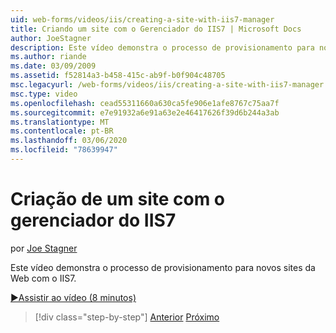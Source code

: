 ```yaml
---
uid: web-forms/videos/iis/creating-a-site-with-iis7-manager
title: Criando um site com o Gerenciador do IIS7 | Microsoft Docs
author: JoeStagner
description: Este vídeo demonstra o processo de provisionamento para novos sites da Web com o IIS7.
ms.author: riande
ms.date: 03/09/2009
ms.assetid: f52814a3-b458-415c-ab9f-b0f904c48705
msc.legacyurl: /web-forms/videos/iis/creating-a-site-with-iis7-manager
msc.type: video
ms.openlocfilehash: cead55311660a630ca5fe906e1afe8767c75aa7f
ms.sourcegitcommit: e7e91932a6e91a63e2e46417626f39d6b244a3ab
ms.translationtype: MT
ms.contentlocale: pt-BR
ms.lasthandoff: 03/06/2020
ms.locfileid: "78639947"
---
```

# <a name="creating-a-site-with-iis7-manager"></a>Criação de um site com o gerenciador do IIS7

por [Joe Stagner](https://github.com/JoeStagner)

Este vídeo demonstra o processo de provisionamento para novos sites da Web com o IIS7.

[&#9654;Assistir ao vídeo (8 minutos)](https://channel9.msdn.com/Blogs/ASP-NET-Site-Videos/creating-a-site-with-iis7-manager)

> [!div class="step-by-step"]
> [Anterior](troubleshooting-production-aspnet-apps.md)
> [Próximo](installing-ftp7.md)
